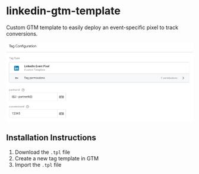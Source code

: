 # linkedin-gtm-template

Custom GTM template to easily deploy an event-specific pixel to track conversions.

![Screenshot](https://github.com/kevinhaag/linkedin-event-pixel/blob/master/linkedin-event-pixel.png)

## Installation Instructions

1. Download the `.tpl` file
2. Create a new tag template in GTM
3. Import the `.tpl` file
